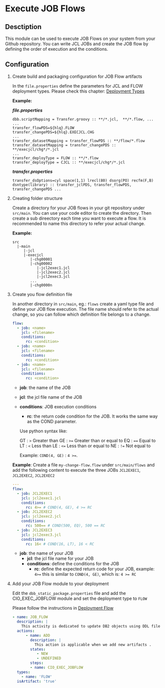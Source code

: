 # Execute JOB Flows

## Desctiption
This module can be used to execute JOB Flows on your system from your Github repository. You can write JCL JOBs and create the JOB flow by defining the order of execution and the conditions.



## Configuration

1.  Create build and packaging configuration for JOB Flow artifacts

    In the `file.properties` define the parameters for JCL and FLOW deployment types. Please check this chapter: [Deployment Types](../build/deployment-types.md)

    **Example:**

    ***file.properties***

    ```
    dbb.scriptMapping = Transfer.groovy :: **/*.jcl,  **/*.flow, ...
    ...
    transfer_flowPDS=${hlq}.FLOW
    transfer_changePDS=${hlq}.EXECJCL.CHG
    ...
    transfer_datasetMapping = transfer_flowPDS :: **/flow/*.flow
    transfer_datasetMapping = transfer_changePDS :: **/execjcl/chg*/*.jcl
    ...
    transfer_deployType = FLOW :: **/*.flow
    transfer_deployType = CJCL :: **/execjcl/chg*/*.jcl
    ```

    ***transfer.properties***

    ```
    transfer_dsOptions=cyl space(1,1) lrecl(80) dsorg(PO) recfm(F,B) dsntype(library) :: transfer_jclPDS, transfer_flowPDS, transfer_changePDS ...
    ```


2. Creating folder structure

    Create a directory for your JOB flows in your git repository under `src/main`. You can use your code editor to create the directory. Then create a sub direectory each time you want to execute a flow. It is recommended to name this directory to refer your actual change.

    **Example:**

    ```
    src
      |-main
         |-jcl
         |-execjcl
            |-chg00001
            |-chg00002
               |-jcl2exec1.jcl
               |-jcl2exec2.jcl
               |-jcl2exec3.jcl
            ...
            |-chg0000n

    ```
3. Create you flow definition file

    In another directory in `src/main`, eg.: `flows` create a yaml type file and define your JOB flow execution. The file name should refer to the actual change, so you can follow which definition file belongs to a change.

    ``` yml
    flow:
      - job: <name>
        jcl: <filename>
        conditions:
          rc: <condition>
      - job: <name>
        jcl: <filename>
        conditions:
          rc: <condition>
      - job: <name>
        jcl: <filename>
        conditions:
          rc: <condition>
    ```
    - **job**: the name of the JOB
    - **jcl**: the jcl file name of the JOB
    - **conditions**: JOB execution conditions
      - **rc**: the return code condition for the JOB. It works the same way as the COND parameter.

      Use python syntax like:

        GT : `>`	Greater than
        GE : `>=` Greater than or equal to
        EQ : `==` Equal to
        LT : `<` Less than
        LE : `<=` Less than or equal to
        NE : `!=` Not equal to

      Example: `COND(4, GE)` : `4 >=`.

    **Example**:
    Create a file `my-change-flow.flow` under `src/main/flows` and add the following content to execute the three JOBs `JCL2EXEC1`, `JCL2EXEC2`, `JCL2EXEC2`

    ``` yml
    ---
    flow:
      - job: JCL2EXEC1
        jcl: jcl2exec1.jcl
        conditions:
          rc: 4>= # COND(4, GE), 4 >= RC
      - job: JCL2EXEC2
        jcl: jcl2exec2.jcl
        conditions:
          rc: 500== # COND(500, EQ), 500 == RC
      - job: JCL2EXEC3
        jcl: jcl2exec3.jcl
        conditions:
          rc: 16< # COND(16, LT), 16 < RC

    ```

    - **job**: the name of your JOB
        - **jcl**: the jcl file name for your JOB
        -  **conditions**: define the conditions for the JOB
            - **rc**: define the expected return code for your JOB, example: `4>=` this is similar to  `COND(4, GE)`, which is: `4 >= RC`

4. Add your JOB Flow module to your deployment

    Edit the `dbb_static_package.properties` file and add the CIO_EXEC_JOBFLOW module and set the deployment type to `FLOW`

    Please follow the instructions in [Deployment Flow](./deployment-flow.md)

    ```yml
    - name: JOB_FLOW
      description: |
        This activity is dedicated to update DB2 objects using DDL files
      actions:
          - name: ADD
            description: |
              This action is applicable when we add new artifacts .
            states:
               - NEW
               - UNDEFINED
            steps:
            - name: CIO_EXEC_JOBFLOW
      types:
        - name: 'FLOW'
      isArtifact: 'true'
    ```